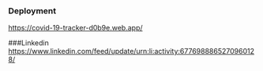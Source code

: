 
### Deployment
https://covid-19-tracker-d0b9e.web.app/

###Linkedin
https://www.linkedin.com/feed/update/urn:li:activity:6776988865270960128/
    
